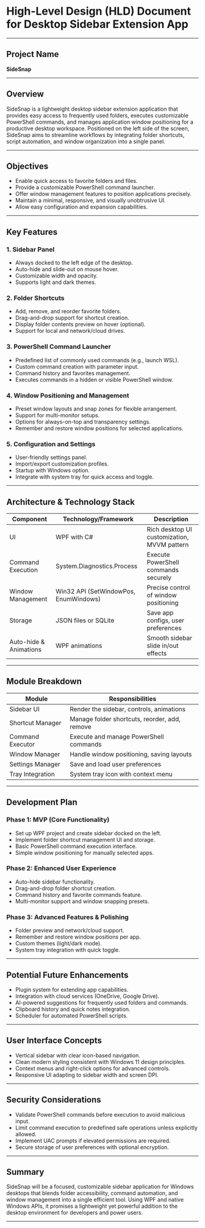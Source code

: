 # High-Level Design (HLD) Document for Desktop Sidebar Extension App

---

## Project Name
**SideSnap**

---

## Overview
SideSnap is a lightweight desktop sidebar extension application that provides easy access to frequently used folders, executes customizable PowerShell commands, and manages application window positioning for a productive desktop workspace. Positioned on the left side of the screen, SideSnap aims to streamline workflows by integrating folder shortcuts, script automation, and window organization into a single panel.

---

## Objectives
- Enable quick access to favorite folders and files.
- Provide a customizable PowerShell command launcher.
- Offer window management features to position applications precisely.
- Maintain a minimal, responsive, and visually unobtrusive UI.
- Allow easy configuration and expansion capabilities.

---

## Key Features

### 1. Sidebar Panel
- Always docked to the left edge of the desktop.
- Auto-hide and slide-out on mouse hover.
- Customizable width and opacity.
- Supports light and dark themes.

### 2. Folder Shortcuts
- Add, remove, and reorder favorite folders.
- Drag-and-drop support for shortcut creation.
- Display folder contents preview on hover (optional).
- Support for local and network/cloud drives.

### 3. PowerShell Command Launcher
- Predefined list of commonly used commands (e.g., launch WSL).
- Custom command creation with parameter input.
- Command history and favorites management.
- Executes commands in a hidden or visible PowerShell window.

### 4. Window Positioning and Management
- Preset window layouts and snap zones for flexible arrangement.
- Support for multi-monitor setups.
- Options for always-on-top and transparency settings.
- Remember and restore window positions for selected applications.

### 5. Configuration and Settings
- User-friendly settings panel.
- Import/export customization profiles.
- Startup with Windows option.
- Integrate with system tray for quick access and toggle.

---

## Architecture & Technology Stack

| Component                  | Technology/Framework              | Description                              |
|----------------------------|---------------------------------|------------------------------------------|
| UI                         | WPF with C#                     | Rich desktop UI customization, MVVM pattern |
| Command Execution           | System.Diagnostics.Process      | Execute PowerShell commands securely    |
| Window Management           | Win32 API (SetWindowPos, EnumWindows) | Precise control of window positioning   |
| Storage                    | JSON files or SQLite             | Save app configs, user preferences       |
| Auto-hide & Animations      | WPF animations                  | Smooth sidebar slide in/out effects      |

---

## Module Breakdown

| Module                 | Responsibilities                                   |
|------------------------|---------------------------------------------------|
| Sidebar UI             | Render the sidebar, controls, animations          |
| Shortcut Manager       | Manage folder shortcuts, reorder, add, remove     |
| Command Executor       | Execute and manage PowerShell commands             |
| Window Manager         | Handle window positioning, saving layouts          |
| Settings Manager       | Save and load user preferences                      |
| Tray Integration       | System tray icon with context menu                  |

---

## Development Plan

### Phase 1: MVP (Core Functionality)
- Set up WPF project and create sidebar docked on the left.
- Implement folder shortcut management UI and storage.
- Basic PowerShell command execution interface.
- Simple window positioning for manually selected apps.

### Phase 2: Enhanced User Experience
- Auto-hide sidebar functionality.
- Drag-and-drop folder shortcut creation.
- Command history and favorite commands feature.
- Multi-monitor support and window snapping presets.

### Phase 3: Advanced Features & Polishing
- Folder preview and network/cloud support.
- Remember and restore window positions per app.
- Custom themes (light/dark mode).
- System tray integration with quick toggle.

---

## Potential Future Enhancements
- Plugin system for extending app capabilities.
- Integration with cloud services (OneDrive, Google Drive).
- AI-powered suggestions for frequently used folders and commands.
- Clipboard history and quick notes integration.
- Scheduler for automated PowerShell scripts.

---

## User Interface Concepts
- Vertical sidebar with clear icon-based navigation.
- Clean modern styling consistent with Windows 11 design principles.
- Context menus and right-click options for advanced controls.
- Responsive UI adapting to sidebar width and screen DPI.

---

## Security Considerations
- Validate PowerShell commands before execution to avoid malicious input.
- Limit command execution to predefined safe operations unless explicitly allowed.
- Implement UAC prompts if elevated permissions are required.
- Secure storage of user preferences with optional encryption.

---

## Summary
SideSnap will be a focused, customizable sidebar application for Windows desktops that blends folder accessibility, command automation, and window management into a single efficient tool. Using WPF and native Windows APIs, it promises a lightweight yet powerful addition to the desktop environment for developers and power users.

---
